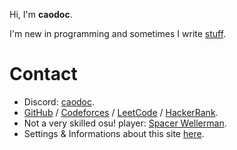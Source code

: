 Hi, I'm **caodoc**.

I'm new in programming and sometimes I write [stuff](/note).

# Contact

+ Discord: [caodoc](https://discord.com/users/800173074166710282).
+ [GitHub](https://github.com/caodoc) / [Codeforces](https://codeforces.com/profile/caodoc) / [LeetCode](https://leetcode.com/u/caodoc/) / [HackerRank](https://www.hackerrank.com/profile/caodoc).
+ Not a very skilled osu! player: [Spacer Wellerman](https://osu.ppy.sh/users/21126929).
+ Settings & Informations about this site [here](./settings).